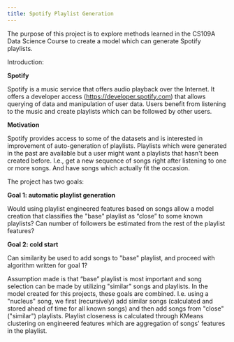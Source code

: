 ```yaml
---
title: Spotify Playlist Generation
---
```


The purpose of this project is to explore methods learned in the CS109A Data Science Course to create a model which can generate Spotify playlists.

Introduction: 

**Spotify** 

Spotify is a music service that offers audio playback over the Internet. It offers a developer access (https://developer.spotify.com) that allows querying of data and manipulation of user data. Users benefit from listening to the music and create playlists which can be followed by other users. 

**Motivation**

Spotify provides access to some of the datasets and is interested in improvement of auto-generation of playlists. Playlists which were generated in the past are available but a user might want a playlists that hasn't been created before. I.e., get a new sequence of songs right after listening to one or more songs. And have songs which actually fit the occasion.

The project has two goals:

**Goal 1: automatic playlist generation**

Would using playlist engineered features based on songs allow a model creation that classifies the "base" playlist as “close” to some known playlists? Can number of followers be estimated from the rest of the playlist features?

**Goal 2: cold start**

Can similarity be used to add songs to "base" playlist, and proceed with algorithm written for goal 1?

Assumption made is that “base” playlist is most important and song selection can be made by utilizing "similar" songs and playlists. In the model created for this projects, these goals are combined. I.e. using a "nucleus" song, we first (recursively) add similar songs (calculated and stored ahead of time for all known songs) and then add songs from "close" ("similar") playlists. Playlist closeness is calculated through KMeans clustering on engineered features which are aggregation of songs' features in the playlist.
